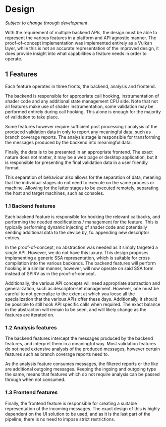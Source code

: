 # Design

_Subject to change through development_

With the requirement of multiple backend APIs, the design must be able to represent the 
various features in a platform and API agnostic manner. The proof-of-concept implementation
was implemented entirely as a Vulkan layer, while this is not an accurate representation
of the improved design, it does provide insight into what capabilities a feature needs in order
to operate.

## 1 Features

Each feature operates in three fronts, the backend, analysis and frontend.

The backend is responsible for appropriate call hooking, instrumentation of shader code and
any additional state management CPU side. Note that not all features make use of shader instrumentation,
some validation may be performed entirely during call hooking. This alone is enough
for the majority of validation to take place.

Some features however require sufficient post processing / analysis of the produced validation data in only to report 
any meaningful data, such as branch coverage reports. The analysis stage is responsible for transforming
the messages produced by the backend into meaningful data.

Finally, the data is to be presented in an appropriate frontend. The exact nature does not matter, it may be a web page or desktop application,
but it is responsible for presenting the final validation data in a user friendly format.

This separation of behaviour also allows for the separation of data, meaning that the individual
stages do not need to execute on the same process or machine. Allowing for the latter stages to be executed remotely, separating the host and target machines, such as consoles.

### 1.1 Backend features

Each backend feature is responsible for hooking the relevant callbacks, and performing the needed
modifications / management for the feature. This is typically performing dynamic injecting of shader code
and potentially sending additional data to the device by, fx. appending new descriptor entries.

In the proof-of-concept, no abstraction was needed as it simply targeted a single API. However, we do not have this
luxury. This design proposes implementing a generic SSA representation, which is suitable for cross compilation
into the various backends. The backend features will perform hooking in a similar manner, however, will now operate on
said SSA form instead of SPIRV as in the proof-of-concept.

Additionally, the various API concepts will need appropriate abstraction and generalization, such as descriptor-set management. However, one must be careful to
not generalize to the extent at which you loose all the specialization that the various APIs offer these days. Additionally, it should
be possible to still hook API specific calls when required. The exact balance in the abstraction will remain to be seen, and will likely change as the features are iterated on.

### 1.2 Analysis features

The backend features intercept the messages produced by the backend features, and interpret them in a meaningful way. Most validation features
do not need extensive analysis of the produced messages, however certain features such as branch coverage reports need to.

As the analysis feature consumes messages, the filtered reports or the like are additional outgoing messages. Keeping the
ingoing and outgoing type the same, means that features which do not require analysis can be passed through when not consumed.

### 1.3 Frontend features

Finally, the frontend feature is responsible for creating a suitable representation of the incoming messages.
The exact design of this is highly dependent on the UI solution to be used, and as it is the last part of the pipeline, there is no need to impose strict restrictions.

